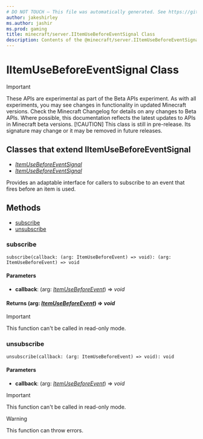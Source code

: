 ```yaml
---
# DO NOT TOUCH — This file was automatically generated. See https://github.com/mojang/minecraftapidocsgenerator to modify descriptions, examples, etc.
author: jakeshirley
ms.author: jashir
ms.prod: gaming
title: minecraft/server.IItemUseBeforeEventSignal Class
description: Contents of the @minecraft/server.IItemUseBeforeEventSignal class.
---
```

# IItemUseBeforeEventSignal Class
>[!IMPORTANT]
>These APIs are experimental as part of the Beta APIs experiment. As with all experiments, you may see changes in functionality in updated Minecraft versions. Check the Minecraft Changelog for details on any changes to Beta APIs. Where possible, this documentation reflects the latest updates to APIs in Minecraft beta versions.
> [!CAUTION]
> This class is still in pre-release.  Its signature may change or it may be removed in future releases.

## Classes that extend IItemUseBeforeEventSignal
- [*ItemUseBeforeEventSignal*](ItemUseBeforeEventSignal.md)
- [*ItemUseBeforeEventSignal*](ItemUseBeforeEventSignal.md)

Provides an adaptable interface for callers to subscribe to an event that fires before an item is used.

## Methods
- [subscribe](#subscribe)
- [unsubscribe](#unsubscribe)

### **subscribe**
`
subscribe(callback: (arg: ItemUseBeforeEvent) => void): (arg: ItemUseBeforeEvent) => void
`

#### **Parameters**
- **callback**: (arg: [*ItemUseBeforeEvent*](ItemUseBeforeEvent.md)) => *void*

#### **Returns** (arg: [*ItemUseBeforeEvent*](ItemUseBeforeEvent.md)) => *void*

> [!IMPORTANT]
> This function can't be called in read-only mode.

### **unsubscribe**
`
unsubscribe(callback: (arg: ItemUseBeforeEvent) => void): void
`

#### **Parameters**
- **callback**: (arg: [*ItemUseBeforeEvent*](ItemUseBeforeEvent.md)) => *void*

> [!IMPORTANT]
> This function can't be called in read-only mode.

> [!WARNING]
> This function can throw errors.
